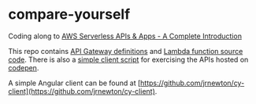 # compare-yourself

Coding along to [AWS Serverless APIs &amp; Apps - A Complete Introduction](https://www.udemy.com/course/aws-serverless-a-complete-introduction/)

This repo contains [API Gateway definitions](https://github.com/jrnewton/compare-yourself/tree/main/src/apigateway) and [Lambda function source code](https://github.com/jrnewton/compare-yourself/tree/main/src/lambdafunctions).  There is also a [simple client script](https://github.com/jrnewton/compare-yourself/tree/main/src/apigateway) for exercising the APIs hosted on [codepen](https://codepen.io). 

A simple Angular client can be found at [https://github.com/jrnewton/cy-client](https://github.com/jrnewton/cy-client).
